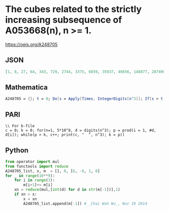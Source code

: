 # The cubes related to the strictly increasing subsequence of A053668\(n\), n \>\= 1\.
https://oeis.org/A248705
## JSON
```JSON
[1, 8, 27, 64, 343, 729, 2744, 3375, 6859, 35937, 46656, 148877, 287496, 438976, 778688, 2985984, 3869893, 8489664, 34645976, 43986977, 58863869, 75686967, 398688256, 426957777, 485587656, 596947688, 835896888, 1693669888, 2548895896, 2954987875, 4758586568]
```
## Mathematica
```Mathematica
A248705 = {}; t = 0; Do[s = Apply[Times, IntegerDigits[n^3]]; If[s > t, t = s; AppendTo[A248705, n^3]], {n, 1, 10^4}]; A248705
```
## PARI
```PARI
\\ For b-file
c = 0; k = 0; for(n=1, 5*10^8, d = digits(n^3); p = prod(i = 1, #d, d[i]); while(p > k, c++; print(c, "  ", n^3); k = p))
```
## Python
```Python
from operator import mul
from functools import reduce
A248705_list, x, m  = [], 0, [6, -6, 1, 0]
for _ in range(10**9):
    for i in range(3):
        m[i+1]+= m[i]
    xn = reduce(mul,[int(d) for d in str(m[-1])],1)
    if xn > x:
        x = xn
        A248705_list.append(m[-1]) # _Chai Wah Wu_, Nov 19 2014
```
